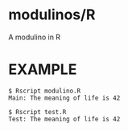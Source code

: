 # modulinos/R

A modulino in R

# EXAMPLE

```
$ Rscript modulino.R
Main: The meaning of life is 42

$ Rscript test.R
Test: The meaning of life is 42
```
